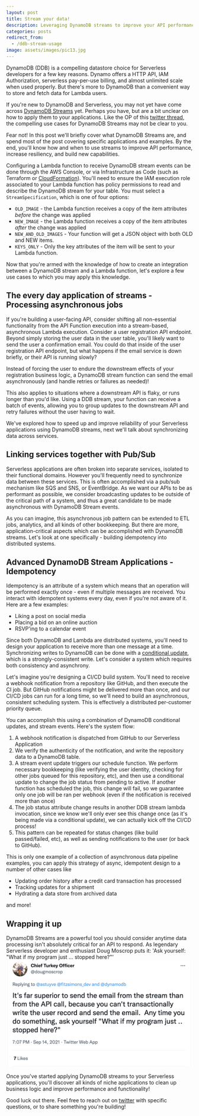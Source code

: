 ```yaml
---
layout: post
title: Stream your data!
description: Leveraging DynamoDB streams to improve your API performance and service reliability - 8 minutes
categories: posts
redirect_from:
  - /ddb-stream-usage
image: assets/images/pic13.jpg
---
```


DynamoDB (DDB) is a compelling datastore choice for Serverless developers for a few key reasons. Dynamo offers a HTTP API, IAM Authorization, serverless pay-per-use billing, and almost unlimited scale when used properly. But there's more to DynamoDB than a convenient way to store and fetch data for Lambda users.

If you're new to DynamoDB and Serverless, you may not yet have come across [DynamoDB Streams](https://aws.amazon.com/blogs/database/dynamodb-streams-use-cases-and-design-patterns/) yet. Perhaps you have, but are a bit unclear on how to apply them to your applications. Like the OP of this [twitter thread](https://twitter.com/astuyve/status/1437925409354567684), the compelling use cases for DynamoDB Streams may not be clear to you.

Fear not! In this post we'll briefly cover what DynamoDB Streams are, and spend most of the post covering specific applications and examples. By the end, you'll know how and when to use streams to improve API performance, increase resiliency, and build new capabilities.

Configuring a Lambda function to receive DynamoDB stream events can be done through the AWS Console, or via Infrastructure as Code (such as Terraform or [CloudFormation](https://docs.aws.amazon.com/AWSCloudFormation/latest/UserGuide/aws-properties-dynamodb-streamspecification.html)). You'll need to ensure the IAM execution role associated to your Lambda function has policy permissions to read and describe the DynamoDB stream for your table. You must select a `StreamSpecification`, which is one of four options:

- `OLD_IMAGE` - the Lambda function receives a copy of the item attributes _before_ the change was applied
- `NEW_IMAGE` - the Lambda function receives a copy of the item attributes _after_ the change was applied
- `NEW_AND_OLD_IMAGES` - Your function will get a JSON object with both OLD and NEW items.
- `KEYS_ONLY` - Only the key attributes of the item will be sent to your Lambda function.

Now that you're armed with the knowledge of how to create an integration between a DynamoDB stream and a Lambda function, let's explore a few use cases to which you may apply this knowledge.

## The every day application of streams - Processing asynchronous jobs

If you're building a user-facing API, consider shifting all non-essential functionality from the API Function execution into a stream-based, asynchronous Lambda execution. Consider a user registration API endpoint. Beyond simply storing the user data in the user table, you'll likely want to send the user a confirmation email. You could do that inside of the user registration API endpoint, but what happens if the email service is down briefly, or their API is running slowly?

Instead of forcing the user to endure the downstream effects of your registration business logic, a DynamoDB stream function can send the email asynchronously (and handle retries or failures as needed)!

This also applies to situations where a downstream API is flaky, or runs longer than you'd like. Using a DDB stream, your function can receive a batch of events, allowing you to group updates to the downstream API and retry failures without the user having to wait.

We've explored how to speed up and improve reliability of your Serverless applications using DynamoDB streams, next we'll talk about synchronizing data across services.

## Linking services together with Pub/Sub

Serverless applications are often broken into separate services, isolated to their functional domains. However you'll frequently need to synchronize data between these services. This is often accomplished via a pub/sub mechanism like SQS and SNS, or EventBridge. As we want our APIs to be as performant as possible, we consider broadcasting updates to be outside of the critical path of a system, and thus a great candidate to be made asynchronous with DynamoDB Stream events.

As you can imagine, this asynchronous job pattern can be extended to ETL jobs, analytics, and all kinds of other bookkeeping. But there are more, application-critical aspects which can be accomplished with DynamoDB streams. Let's look at one specifically - building idempotency into distributed systems.

## Advanced DynamoDB Stream Applications - Idempotency

Idempotency is an attribute of a system which means that an operation will be performed exactly once - even if multiple messages are received. You interact with idempotent systems every day, even if you're not aware of it. Here are a few examples:

- Liking a post on social media
- Placing a bid on an online auction
- RSVP'ing to a calendar event

Since both DynamoDB and Lambda are distributed systems, you'll need to design your application to receive more than one message at a time. Synchronizing writes to DynamoDB can be done with a [conditional update](https://docs.aws.amazon.com/amazondynamodb/latest/developerguide/Expressions.ConditionExpressions.html), which is a strongly-consistent write. Let's consider a system which requires both consistency and asynchrony.

Let's imagine you're designing a CI/CD build system. You'll need to receive a webhook notification from a repository like GitHub, and then execute the CI job. But GitHub notifications might be delivered more than once, and our CI/CD jobs can run for a long time, so we'll need to build an asynchronous, consistent scheduling system. This is effectively a distributed per-customer priority queue.

You can accomplish this using a combination of DynamoDB conditional updates, and stream events. Here's the system flow:

1. A webhook notification is dispatched from GitHub to our Serverless Application
2. We verify the authenticity of the notification, and write the repository data to a DynamoDB table.
3. A stream event update triggers our schedule function. We perform necessary bookkeeping (like verifying the user identity, checking for other jobs queued for this repository, etc), and then use a conditional update to change the job status from pending to active. If another function has scheduled the job, this change will fail, so we guarantee only one job will be ran per webhook (even if the notification is received more than once)
4. The job status attribute change results in another DDB stream lambda invocation, since we know we'll only ever see this change once (as it's being made via a conditional update), we can actually kick off the CI/CD process!
5. This pattern can be repeated for status changes (like build passed/failed, etc), as well as sending notifications to the user (or back to GitHub).

This is only one example of a collection of asynchronous data pipeline examples, you can apply this strategy of async, idempotent design to a number of other cases like

- Updating order history after a credit card transaction has processed
- Tracking updates for a shipment
- Hydrating a data store from archived data

and more!

## Wrapping it up

DynamoDB Streams are a powerful tool you should consider anytime data processing isn't absolutely critical for an API to respond. As legendary Serverless developer and enthusiast Doug Moscrop puts it: 'Ask yourself: "What if my program just ... stopped here?"'
<span class="image"><a href ="https://twitter.com/dougmoscrop/status/1437931070863859715" target="_blank"><img src="/assets/images/doug_tweet.png" alt ="What if my program just ... stopped here?"></a></span>

Once you've started applying DynamoDB streams to your Serverless applications, you'll discover all kinds of niche applications to clean up business logic and improve performance and functionality!

Good luck out there. Feel free to reach out on [twitter](https://twitter.com/astuyve) with specific questions, or to share something you're building!
